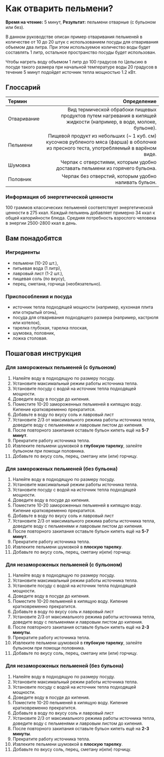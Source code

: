 # Как отварить пельмени?

**Время на чтение:** 5 минут,
**Результат:** пельмени отварные (с бульоном или без).

В данном руководстве описан пример отваривания пельменей в количестве от 10 до 20 штук с использованием посуды для отваривания объемом два литра. При этом используемое количество воды будет составлять 1 литр, остальное пространство посуды будет использован. 

Чтобы нагреть воду объемом 1 литр до 100 градусов по Цельсию в посуде такого размера при начальной температуре воды 20 градусов в течение 5 минут подойдет источник тепла мощностью 1.2 кВт.

## Глоссарий

| Термин         | Определение          | 
| :------------- | ------------------: | 
| Отваривание | Вид термической обрабоки пищевых продуктов путем нагревания в кипящей жидкости (например, в воде, молоке, бульоне).  | 
| Пельмени | Пищевой продукт из небольших (~ 1 куб. см) кусочков рубленого мяса (фарша) в оболочке из пресного теста, употребляемый в варёном виде.  | 
| Шумовка | Черпак с отверстиями, которым удобно доставать пельмени из горячего бульона. |
| Половник | Черпак без отверстий, которым удобно наливать бульон. |

### Информация об энергетической ценности

100 граммов классических пельменей соответствует энергетической ценности в 275 ккал. Каждый пельмень добавляет примерно 34 ккал к общей калорийности блюда. Средняя потребность взрослого человека в энергии 2500-2800 ккал в день. 

## Вам понадобятся

### Ингредиенты

  - пельмени (10-20 шт.),
  - питьевая вода (1 литр),
  - лавровый лист (1-2 шт.),
  - пищевая соль (по вкусу),
  - перец, сметана, горчица (необязательно).

### Приспособления и посуда

  - источник тепла подходящей мощности (например, кухонная плита или открытый огонь),
  - посуда для отваривания подходящего размера (например, кастрюля или котелок),
  - тарелка глубокая, тарелка плоская,
  - шумовка, половник,
  - ложка столовая.

## Пошаговая инструкция

### Для замороженых пельменей (с бульоном)

1. Налейте воду в подходящую по размеру посуду.
1. Установите максимальный режим работы источника тепла.
1. Установите посуду с водой на источник тепла подходящей мощности.
1. Доведите воду в посуде до кипения.
1. Поместите 10-20 замороженных пельменей в кипящую воду. Кипение кратковременно прекратится.
1. Добавьте в воду по вкусу соль и лавровый лист
1. Установите 2/3 от максимального режима работы источника тепла, доведите воду с пельменями и лавровым листом до кипения. 
1. После повторного закипания оставьте бульон кипеть ещё на **5-7 минут**.
1. Прекратите работу источника тепла.
1. Извлеките пельмени шумовкой в **глубокую тарелку**, залейте бульоном при помощи половника.
1. Добавьте по вкусу соль, перец, сметану или (или) горчицу.

### Для замороженых пельменей (без бульона)

1. Налейте воду в подходящую по размеру посуду.
1. Установите максимальный режим работы источника тепла.
1. Установите посуду с водой на источник тепла подходящей мощности.
1. Доведите воду в посуде до кипения.
1. Поместите 10-20 замороженных пельменей в кипящую воду. Кипение кратковременно прекратится.
1. Добавьте в воду по вкусу соль и лавровый лист
1. Установите 2/3 от максимального режима работы источника тепла, доведите воду с пельменями и лавровым листом до кипения. 
1. После повторного закипания оставьте бульон кипеть ещё на **5-7 минут**.
1. Прекратите работу источника тепла.
1. Извлеките пельмени шумовкой в **плоскую тарелку**.
1. Добавьте по вкусу соль, перец, сметану и(или) горчицу. 

### Для незамороженых пельменей (с бульоном)

1. Налейте воду в подходящую по размеру посуду.
1. Установите максимальный режим работы источника тепла.
1. Установите посуду с водой на источник тепла подходящей мощности.
1. Доведите воду в посуде до кипения.
1. Поместите 10-20 пельменей в кипящую воду. Кипение кратковременно прекратится.
1. Добавьте в воду по вкусу соль и лавровый лист
1. Установите 2/3 от максимального режима работы источника тепла, доведите воду с пельменями и лавровым листом до кипения. 
1. После повторного закипания оставьте бульон кипеть ещё на **2-3 минуты**.
1. Прекратите работу источника тепла.
1. Извлеките пельмени шумовкой в **глубокую тарелку**, залейте бульоном при помощи половника.
1. Добавьте по вкусу соль, перец, сметану или (или) горчицу.

### Для незамороженых пельменей (без бульона)

1. Налейте воду в подходящую по размеру посуду.
1. Установите максимальный режим работы источника тепла.
1. Установите посуду с водой на источник тепла подходящей мощности.
1. Доведите воду в посуде до кипения.
1. Поместите 10-20 пельменей в кипящую воду. Кипение кратковременно прекратится.
1. Добавьте в воду по вкусу соль и лавровый лист
1. Установите 2/3 от максимального режима работы источника тепла, доведите воду с пельменями и лавровым листом до кипения. 
1. После повторного закипания оставьте бульон кипеть ещё на **2-3 минуты**.
1. Прекратите работу источника тепла.
1. Извлеките пельмени шумовкой в **плоскую тарелку**.
1. Добавьте по вкусу соль, перец, сметану и(или) горчицу.
